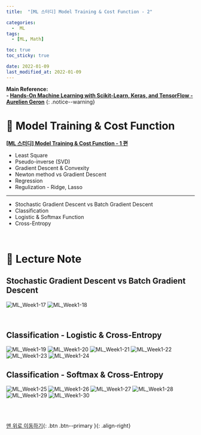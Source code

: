 ```yaml
---
title:  "[ML 스터디] Model Training & Cost Function - 2" 

categories:
  -  ML
tags:
  - [ML, Math]

toc: true
toc_sticky: true

date: 2022-01-09
last_modified_at: 2022-01-09
---
```


**Main Reference: <br>- [Hands-On Machine Learning with Scikit-Learn, Keras, and TensorFlow - Aurelien Geron](http://www.kyobobook.co.kr/product/detailViewKor.laf?ejkGb=KOR&mallGb=KOR&barcode=9791162242964&orderClick=LEa&Kc=)**
{: .notice--warning}



# 🚌 Model Training & Cost Function

**<span style="color:blue">[[ML 스터디] Model Training & Cost Function - 1 편](https://inhopp.github.io/ml/ML1/)</span>**
- Least Square
- Pseudo-inverse (SVD)
- Gradient Descent & Convexity
- Newton method vs Gradient Descent
- Regression
- Regulization - Ridge, Lasso

***

- Stochastic Gradient Descent vs Batch Gradient Descent
- Classification
- Logistic & Softmax Function
- Cross-Entropy


<br>


# 🚌 Lecture Note

## Stochastic Gradient Descent vs Batch Gradient Descent

![ML_Week1-17](https://user-images.githubusercontent.com/96368476/148668425-ca5a91cb-a6d2-4371-bb31-3bad035f2fda.jpg)
![ML_Week1-18](https://user-images.githubusercontent.com/96368476/148668428-b71ff8d0-56c3-42a6-a2e7-02818b49f47c.jpg)


<br>

## Classification - Logistic & Cross-Entropy

![ML_Week1-19](https://user-images.githubusercontent.com/96368476/148668430-08a1983b-9c5d-413f-9bc4-30405e9d8160.jpg)
![ML_Week1-20](https://user-images.githubusercontent.com/96368476/148668456-9d589d51-ee13-40ab-a74b-9e9c9a46f193.jpg)
![ML_Week1-21](https://user-images.githubusercontent.com/96368476/148668458-764417b5-d690-4023-8892-cc27ce10a6d6.jpg)
![ML_Week1-22](https://user-images.githubusercontent.com/96368476/148668459-4382a168-5ece-45eb-b8f1-558acf2167ed.jpg)
![ML_Week1-23](https://user-images.githubusercontent.com/96368476/148668460-44063676-f3ec-47ec-b717-ecf6160a91b8.jpg)
![ML_Week1-24](https://user-images.githubusercontent.com/96368476/148668461-e13e2b76-0665-47ea-8eac-11cb79a550ab.jpg)


## Classification - Softmax & Cross-Entropy

![ML_Week1-25](https://user-images.githubusercontent.com/96368476/148668462-fad6975c-3f72-4803-97d7-49f8c202b36c.jpg)
![ML_Week1-26](https://user-images.githubusercontent.com/96368476/148668550-c890302e-1115-4bf8-a758-ac89101e849b.jpg)
![ML_Week1-27](https://user-images.githubusercontent.com/96368476/148668551-56d85e9c-fd58-40d1-ab05-30c7423d8e0c.jpg)
![ML_Week1-28](https://user-images.githubusercontent.com/96368476/148668553-63808f68-b8a1-41ce-861d-3a24d35c3659.jpg)
![ML_Week1-29](https://user-images.githubusercontent.com/96368476/148668554-da90d17f-689d-469f-a0a0-41da37228930.jpg)
![ML_Week1-30](https://user-images.githubusercontent.com/96368476/148668557-05edb5b8-718b-4799-a677-1fbcfea84ed6.jpg)


<br>
<br>

[맨 위로 이동하기](#){: .btn .btn--primary }{: .align-right}